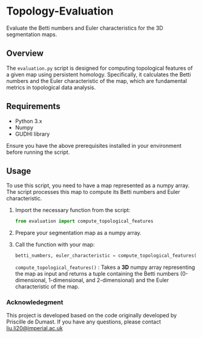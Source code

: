 # Topology-Evaluation
Evaluate the Betti numbers and Euler characteristics for the 3D segmentation maps.

## Overview

The `evaluation.py` script is designed for computing topological features of a given map using persistent homology. Specifically, it calculates the Betti numbers and the Euler characteristic of the map, which are fundamental metrics in topological data analysis.

## Requirements

- Python 3.x
- Numpy
- GUDHI library

Ensure you have the above prerequisites installed in your environment before running the script.

## Usage

To use this script, you need to have a map represented as a numpy array. The script processes this map to compute its Betti numbers and Euler characteristic.

1. Import the necessary function from the script:
   ```python
   from evaluation import compute_topological_features
   ```

2. Prepare your segmentation map as a numpy array.

3. Call the function with your map:
    ```python
    betti_numbers, euler_characteristic = compute_topological_features(your_map)
    ```
    `compute_topological_features()` : Takes a **3D** numpy array representing the map as input and returns a tuple containing the Betti numbers (0-dimensional, 1-dimensional, and 2-dimensional) and the Euler characteristic of the map.

### Acknowledegment
This project is developed based on the code originally developed by Priscille de Dumast. 
If you have any questions, please contact liu.li20@imperial.ac.uk
